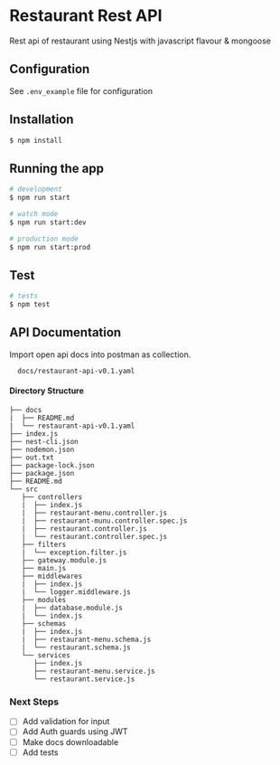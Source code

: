 # Restaurant Rest API

Rest api of restaurant using Nestjs with javascript flavour & mongoose

## Configuration

See `.env_example` file for configuration


## Installation

```bash
$ npm install
```

## Running the app

```bash
# development
$ npm run start

# watch mode
$ npm run start:dev

# production mode
$ npm run start:prod
```

## Test

```bash
# tests
$ npm test
```


## API Documentation

Import open api docs into postman as collection.

```shell
  docs/restaurant-api-v0.1.yaml
```

#### Directory Structure

```shell
├── docs
|  ├── README.md
|  └── restaurant-api-v0.1.yaml
├── index.js
├── nest-cli.json
├── nodemon.json
├── out.txt
├── package-lock.json
├── package.json
├── README.md
└── src
   ├── controllers
   |  ├── index.js
   |  ├── restaurant-menu.controller.js
   |  ├── restaurant-munu.controller.spec.js
   |  ├── restaurant.controller.js
   |  └── restaurant.controller.spec.js
   ├── filters
   |  └── exception.filter.js
   ├── gateway.module.js
   ├── main.js
   ├── middlewares
   |  ├── index.js
   |  └── logger.middleware.js
   ├── modules
   |  ├── database.module.js
   |  └── index.js
   ├── schemas
   |  ├── index.js
   |  ├── restaurant-menu.schema.js
   |  └── restaurant.schema.js
   └── services
      ├── index.js
      ├── restaurant-menu.service.js
      └── restaurant.service.js

```

### Next Steps

- [ ] Add validation for input
- [ ] Add Auth guards using JWT
- [ ] Make docs downloadable
- [ ] Add tests
